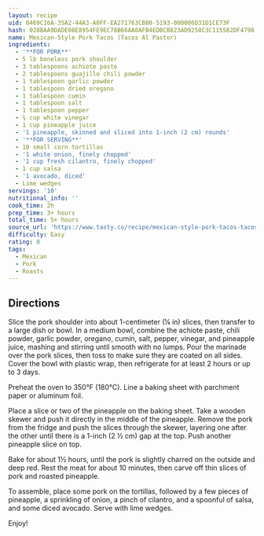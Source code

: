 ```yaml
---
layout: recipe
uid: 0469C16A-35A2-44A3-A0FF-EA271763CB80-5193-000006D31D1CE73F
hash: 028BAA9DADE08E8954FE9EC78B66AA0AFB4EDBCB823AD9258C3C115582DF4798
name: Mexican-Style Pork Tacos (Tacos Al Pastor)
ingredients:
  - '**FOR PORK**'
  - 5 lb boneless pork shoulder
  - 3 tablespoons achiote paste
  - 2 tablespoons guajillo chili powder
  - 1 tablespoon garlic powder
  - 1 tablespoon dried oregano
  - 1 tablespoon cumin
  - 1 tablespoon salt
  - 1 tablespoon pepper
  - ¾ cup white vinegar
  - 1 cup pineapple juice
  - '1 pineapple, skinned and sliced into 1-inch (2 cm) rounds'
  - '**FOR SERVING**'
  - 10 small corn tortillas
  - '1 white onion, finely chopped'
  - '1 cup fresh cilantro, finely chopped'
  - 1 cup salsa
  - '1 avocado, diced'
  - Lime wedges
servings: '10'
nutritional_info: ''
cook_time: 2h
prep_time: 3+ hours
total_time: 5+ hours
source_url: 'https://www.tasty.co/recipe/mexican-style-pork-tacos-tacos-al-pastor'
difficulty: Easy
rating: 0
tags:
  - Mexican
  - Pork
  - Roasts
---
```


## Directions

Slice the pork shoulder into about 1-centimeter (¼ in) slices, then transfer to a large dish or bowl. In a medium bowl, combine the achiote paste, chili powder, garlic powder, oregano, cumin, salt, pepper, vinegar, and pineapple juice, mashing and stirring until smooth with no lumps. Pour the marinade over the pork slices, then toss to make sure they are coated on all sides. Cover the bowl with plastic wrap, then refrigerate for at least 2 hours or up to 3 days.

Preheat the oven to 350°F (180°C). Line a baking sheet with parchment paper or aluminum foil.

Place a slice or two of the pineapple on the baking sheet. Take a wooden skewer and push it directly in the middle of the pineapple. Remove the pork from the fridge and push the slices through the skewer, layering one after the other until there is a 1-inch (2 ½ cm) gap at the top. Push another pineapple slice on top.

Bake for about 1½ hours, until the pork is slightly charred on the outside and deep red. Rest the meat for about 10 minutes, then carve off thin slices of pork and roasted pineapple.

To assemble, place some pork on the tortillas, followed by a few pieces of pineapple, a sprinkling of onion, a pinch of cilantro, and a spoonful of salsa, and some diced avocado. Serve with lime wedges.

Enjoy!
